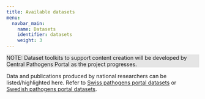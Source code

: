 ```yaml
---
title: Available datasets
menu:
  navbar_main:
    name: Datasets
    identifier: datasets
    weight: 3
---
```

<div class="bg-light-gray border rounded py-2 px-4 my-3 fst-italic" style="background-color: #E5E5E5;">
    NOTE: Dataset toolkits to support content creation will be developed by Central Pathogens Portal as the project progresses.
</div>

Data and publications produced by national researchers can be listed/highlighted here. Refer to <a target="_blank" href="https://pathogensportal.ch/access-data/datasets/">Swiss pathogens portal datasets</a> or <a target="_blank" href="https://www.pathogens.se/datasets/all/">Swedish pathogens portal datasets</a>.
